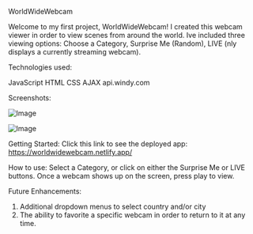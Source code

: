 WorldWideWebcam

Welcome to my first project,  WorldWideWebcam!   I created this webcam viewer in order to view scenes from around the world.  Ive included three viewing options: Choose a Category, Surprise Me (Random),  LIVE (nly displays a currently streaming webcam).

Technologies used:
  
  JavaScript
  HTML
  CSS
  AJAX
  api.windy.com




Screenshots:
  
 ![Image](https://i.imgur.com/wtWZLae.png)
 
 
 ![Image](https://i.imgur.com/PFWIjL2.png)



Getting Started:
  Click this link to see the deployed app:  https://worldwidewebcam.netlify.app/
  
How to use:
  Select a Category,  or click on either the Surprise Me or LIVE buttons.  Once a webcam shows up on the screen, press play to view.
  
  
Future Enhancements:
  1. Additional dropdown menus to select country and/or city
  2. The ability to favorite a specific webcam in order to return to it at any time.
